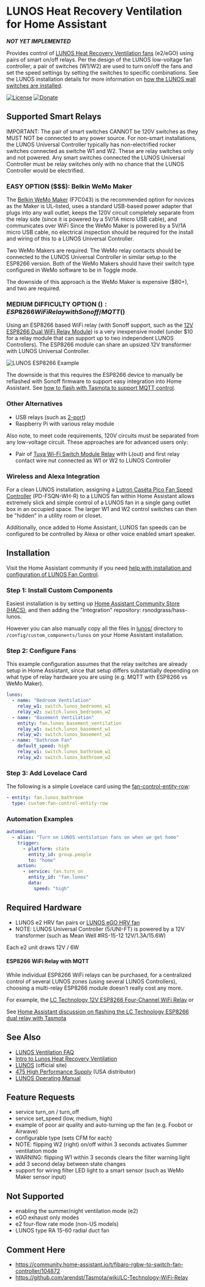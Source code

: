# LUNOS Heat Recovery Ventilation for Home Assistant

***NOT YET IMPLEMENTED***

Provides control of [LUNOS Heat Recovery Ventilation fans](https://foursevenfive.com/blog/lunos-faq/) (e2/eGO) using pairs of smart on/off relays. Per the design of the LUNOS low-voltage fan controller, a pair of switches (W1/W2) are used to turn on/off the fans and set the speed settings by setting the switches to specific combinations. See the LUNOS installation details for more information on [how the LUNOS wall switches are installed](https://youtu.be/wQxiYQebs10?t=418).

[![License](https://img.shields.io/badge/License-Apache%202.0-blue.svg)](https://opensource.org/licenses/Apache-2.0)
[![Donate](https://img.shields.io/badge/Donate-PayPal-green.svg)](https://www.paypal.com/cgi-bin/webscr?cmd=_donations&business=WREP29UDAMB6G)

## Supported Smart Relays

IMPORTANT: The pair of smart switches CANNOT be 120V switches as they MUST NOT be connected to any power source.
For non-smart installations, the LUNOS Universal Controller typically has non-electrified rocker switches connected
as switche W1 and W2. These are relay switches only and not powered. Any smart switches connected the LUNOS Universal
Controller must be relay switches only with no chance that the LUNOS Controller would be electrified.

### EASY OPTION ($$$): Belkin WeMo Maker

The [Belkin WeMo Maker](https://www.belkin.com/uk/p/P-F7C043/) (F7C043) is the recommended option for novices as the Maker
is UL-listed, uses a standard USB-based power adapter that plugs into any wall outlet, keeps the 120V circuit completely
separate from the relay side (since it is powered by a 5V/1A micro USB cable), and communicates over WiFi
Since the WeMo Maker is powered by a 5V/1A micro USB cable, no electrical inspection should be required for the
install and wiring of this to a LUNOS Universal Controller.

Two WeMo Makers are required. The WeMo relay contacts should be connected to the LUNOS Universal Controller in
similar setup to the ESP8266 version. Both of the WeMo Makers should have their switch type configured in WeMo
software to be in Toggle mode.

The downside of this approach is the WeMo Maker is expensive ($80+), and
two are required.

### MEDIUM DIFFICULTY OPTION ($): ESP8266 WiFi Relay with Sonoff/MQTT ($)

Using an ESP8266 based WiFi relay (with Sonoff support, such as the [12V ESP8266 Dual WiFi Relay Module](https://www.banggood.com/12V-ESP8266-Dual-WiFi-Relay-Module-Internet-Of-Things-Smart-Home-Mobile-APP-Remote-Switch-p-1276094.html))
is a very inexpensive model (under $10 for a relay module that can support up to two independent LUNOS Controllers).
The ESP8266 module can share an upsized 12V transformer with LUNOS Universal Controller.

![LUNOS ESP8266 Example](https://github.com/rsnodgrass/hass-lunos/blob/master/img/lunos-esp8266.png?raw=true)

The downside is that this requires the ESP8266 device to manually be reflashed with Sonoff firmware to support
easy integration into Home Assistant.
See [how to flash with Tasmota to support MQTT control](https://community.home-assistant.io/t/diy-cheap-3-esp8266-based-wifi-relay-switch-with-mqtt/40401).

### Other Alternatives

* USB relays (such as [2-port](https://relaypros.com/Relay/Relay/CAT_RELAY2_USB))
* Raspberry Pi with various relay module

Also note, to meet code requirements, 120V circuits must be separated from any low-voltage circuit. These approaches are for advanced users only:

* Pair of [Tuya Wi-Fi Switch Module Relay](https://smile.amazon.com/Momentary-Inching-Self-Locking-90-264V-Compatible/dp/B07ZV73ZV7/) with L(out) and first relay contact wire nut connected as W1 or W2 to LUNOS Controller

### Wireless and Alexa Integration

For a clean LUNOS installation, assigning a [Lutron Caséta Pico Fan Speed Controller](http://www.lutron.com/TechnicalDocumentLibrary/Caseta_Fan_Control_Sell_Sheet.pdf) (PD-FSQN-WH-R) to a LUNOS fan within Home Assistant allows extremely slick and simple control of a LUNOS fan in a single gang outlet box in an occupied space. The larger W1 and W2 control switches can then be "hidden" in a utility room or closet.

Additionally, once added to Home Assistant, LUNOS fan speeds can be configured to be controlled by
Alexa or other voice enabled smart speaker.

## Installation

Visit the Home Assistant community if you need [help with installation and configuration of LUNOS Fan Control]().

### Step 1: Install Custom Components

Easiest installation is by setting up [Home Assistant Community Store (HACS)](https://github.com/custom-components/hacs), and then adding the "Integration" repository: rsnodgrass/hass-lunos.

However you can also manually copy all the files in [lunos/](https://github.com/rsnodgrass/hass-lunos/custom_components/lunos) directory to `/config/custom_components/lunos` on your Home Assistant installation.

### Step 2: Configure Fans

This example configuration assumes that the relay switches are already setup in Home Assistant, since that
setup differs substantially depending on what type of relay hardware you are using (e.g. MQTT with ESP8266 vs WeMo Maker).

```yaml
lunos:
  - name: "Bedroom Ventilation"
    relay_w1: switch.lunos_bedrooms_w1
    relay_w2: switch.lunos_bedrooms_w2
  - name: "Basement Ventilation"
    entity: fan.lunos_basement_ventilation
    relay_w1: switch.lunos_basement_w1
    relay_w2: switch.lunos_basement_w2
  - name: "Bathroom Fan"
    default_speed: high
    relay_w1: switch.lunos_bathroom_w1
    relay_w2: switch.lunos_bathroom_w2
```

### Step 3: Add Lovelace Card

The following is a simple Lovelace card using the [fan-control-entity-row](https://community.home-assistant.io/t/lovelace-fan-control-entity-row/102952):

```yaml
- entity: fan.lunos_bathroom
  type: custom:fan-control-entity-row
```

### Automation Examples

```yaml
automation:
  - alias: "Turn on LUNOS ventilation fans on when we get home"
    trigger:
      - platform: state
        entity_id: group.people
        to: "home"
    action:
      - service: fan.turn_on
        entity_id: "fan.lunos"
        data:
          speed: "high"
```

## Required Hardware

* LUNOS e2 HRV fan pairs or [LUNOS eGO HRV fan](https://foursevenfive.com/blog/introducing-the-lunos-ego/)
* NOTE: LUNOS Universal Controller (5/UNI-FT) is powered by a 12V transformer (such as Mean Well #RS-15-12 12V/1.3A/15.6W)

Each e2 unit draws 12V / 6W


#### ESP8266 WiFi Relay with MQTT


While individual ESP8266 WiFi relays can be purchased, for a centralized control of several LUNOS zones (using
several LUNOS Controllers), choosing a multi-relay ESP8266 module doesn't really cost any more.

For example, the [LC Technology 12V ESP8266 Four-Channel WiFi Relay](https://www.banggood.com/DC12V-ESP8266-Four-Channel-Wifi-Relay-IOT-Smart-Home-Phone-APP-Remote-Control-Switch-p-1317255.html) or


See [Home Assistant discussion on flashing the LC Technology ESP8266 dual relay with Tasmota](https://community.home-assistant.io/t/diy-cheap-3-esp8266-based-wifi-relay-switch-with-mqtt/40401)

## See Also

* [LUNOS Ventilation FAQ](https://foursevenfive.com/blog/lunos-faq/)
* [Intro to Lunos Heat Recovery Ventilation](https://foursevenfive.com/blog/introduction-to-lunos-e-heat-recovery-ventilation/)
* [LUNOS](https://www.lunos.de/en/) (official site)
* [475 High Performance Supply](https://foursevenfive.com/lunos-e/) (USA distributor)
* [LUNOS Operating Manual](https://foursevenfive.com/content/product/ventilation/lunos_e2/operating_manual_lunos_e2.pdf)

## Feature Requests

* service turn_on / turn_off
* service set_speed (low, medium, high)
* example of poor air quality and auto-turning up the fan (e.g. Foobot or Airwave)
* configurable type (sets CFM for each)
* NOTE: flipping W2 (right) on/off within 3 seconds activates Summer ventilation mode
* WARNING: flipping W1 within 3 seconds clears the filter warning light
* add 3 second delay between state changes
* support for wiring filter LED light to a smart sensor (such as WeMo Maker sensor input)

## Not Supported

* enabling the summer/night ventilation mode (e2)
* eGO exhaust only modes
* e2 four-flow rate mode (non-US models)
* LUNOS type RA 15-60 radial duct fan

## Comment Here

* https://community.home-assistant.io/t/fibaro-rgbw-to-switch-fan-controller/104872
* https://github.com/arendst/Tasmota/wiki/LC-Technology-WiFi-Relay
